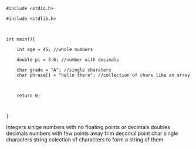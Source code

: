 
```
#include <stdio.h>

#include <stdlib.h>

  

int main(){

    int age = 45; //whole numbers

    double pi = 3.6; //number with decimals

    char grade = "A"; //single charaters
    char phrase[] = "hello there"; //collection of chars like an array
  
  

    return 0;

  

}
```

Integers sinlge numbers with no floating points or decimals
doubles decimals numbers with few points away frim decomal point
char single characters 
string colection of characters to form a string of them